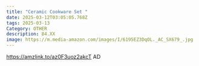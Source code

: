 ```yaml
---
title: "Ceramic Cookware Set "
date: 2025-03-12T03:05:05.768Z
tags: 2025-03-13
Category: OTHER
description: 84.XX
image: https://m.media-amazon.com/images/I/6195EZ3DqOL._AC_SX679_.jpg
---
```

https://amzlink.to/az0F3uoz2akcT   AD